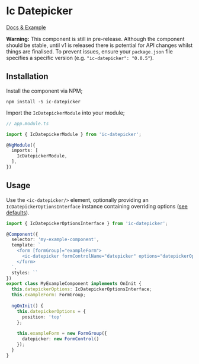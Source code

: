 # Ic Datepicker

[Docs & Example](https://icklechris.github.io/ic-datepicker)

**Warning:** This component is still in pre-release. Although the component should be stable, until v1 is released there is potential for API changes whilst things are finalised. To prevent issues, ensure your `package.json` file specifies a specific version (e.g. `"ic-datepicker": "0.0.5"`).

## Installation

Install the component via NPM;

```
npm install -S ic-datepicker
```

Import the `IcDatepickerModule` into your module;

```typescript
// app.module.ts

import { IcDatepickerModule } from 'ic-datepicker';

@NgModule({
  imports: [
    IcDatepickerModule,
  ],
})
```

## Usage

Use the `<ic-datepicker/>` element, optionally providing an `IcDatepickerOptionsInterface` instance containing overriding options ([see defaults](https://icklechris.github.io/ic-datepicker/options)).

```typescript
import { IcDatepickerOptionsInterface } from 'ic-datepicker';

@Component({
  selector: 'my-example-component',
  template: `
    <form [formGroup]="exampleForm">
      <ic-datepicker formControlName="datepicker" options="datepickerOptions"></ic-datepicker>
    </form>
  `,
  styles: ``
})
export class MyExampleComponent implements OnInit {
  this.datepickerOptions: IcDatepickerOptionsInterface;
  this.exampleForm: FormGroup;
  
  ngOnInit() {
    this.datepickerOptions = {
      position: 'top'
    };
  
    this.exampleForm = new FormGroup({
      datepicker: new FormControl()
    });
  }
}

```
